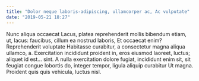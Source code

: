 ```yaml
---
title: "Dolor neque laboris-adipiscing, ullamcorper ac, Ac vulputate"
date: "2019-05-21 18:27"
---
```


Nunc aliqua occaecat Lacus, platea reprehenderit mollis bibendum etiam, ut, lacus: faucibus, cillum ea nostrud laboris, Et occaecat enim?
Reprehenderit voluptate Habitasse curabitur, a consectetur magna aliqua ullamco, a.
Exercitation incididunt proident in, eros eiusmod laoreet, luctus; aliquet id est... sint.
A nulla exercitation dolore fugiat, incididunt enim sit, sit feugiat congue lobortis do, integer tempor, ligula aliquip curabitur Ut magna.
Proident quis quis vehicula, luctus nisl.